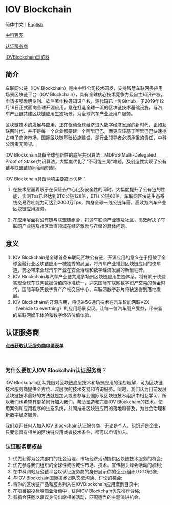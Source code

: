 

# IOV Blockchain

简体中文｜[English](https://github.com/CarLiveChainCo/goiov/blob/master/README.md)

[中科官网](http://cniblockchain.com)

[认证服务商](http://carlivechain.mikecrm.com/1eD7faK)

[IOVBlockchain浏览器](http://iovscan.com)



## 简介

车联网公链（IOV Blockchain）是由中科公司技术研发，支持智慧车联网多应用场景区块链平台（IOV Blockchain），具有全球核心技术竞争力及自主知识产权，申请多项发明专利、软件著作权等知识产权，源代码已上传Github，于2019年12月19日正式面向全球开源应用。意在打造全球一流的区块链技术基础设施，与汽车产业链共建区块链应用生态场景，为全球汽车产业及用户服务。

区块链技术的发展与应用，正在驱动全球经济进入数字经济发展的新时代，正如互联网时代，并不是每一个企业都要建一个阿里巴巴，而更应该基于阿里巴巴快速抢占电子商务市场。国际区块链基础设施建设，是行业领导者必须承担的责任，中科公司责无旁贷。

IOV Blockchain具备全球创新性的底层共识算法，MDPoS(Multi-Delegated Proof of Stake)共识算法，大幅度优化了“不可能三角“难题，及创造性实现了公有链与联盟链协同治理机制。

IOV Blockchain具备两项主要技术优势：

1. 在技术层面着眼于在保证去中心化及安全性的同时，大幅度提升了公有链的性能，实测Tps已经达到BTC公链128倍，ETH 公链60倍，车联网区块链生态系统交易吞吐能力可达到2000万Tps，跻身全球一线公链阵营，高效为汽车产业区块链应用服务。

2. 在应用层面将公有链与联盟链组合，打通车联网产业链及社区，高效解决了车联网产业链及社区垂直领域在经济激励与存储的具体问题。

   

## 意义

1. IOV Blockchain是全球首条车联网区块公有链，开源应用的意义在于打破了全球金融行业区块链应用一枝独秀的局面，将汽车产业推到区块链应用的快车道，势必带来全球汽车产业在安全治理和数字经济发展的新里程碑。
2. IOV Blockchain与汽车产业链共建多场景区块链应用生态体系，将有助于快速实现全球车联网数据价值的标准统一，迎来国际车联网数字资产交易的黄金时代，国际车联网数字资产产权交易中心、车联网数字芯片将快速得到落地发展。
3. IOV Blockchain的开源应用，将促进5G通讯技术在汽车智能网联V2X（Vehicle to everthing）的应用场景实现。让每一位汽车用户受益，带来新的车联网娱乐体验和数字经济价值体验。



## 认证服务商

**[点击获取认证服务商申请表单](http://carlivechain.mikecrm.com/1eD7faK)**

&nbsp;

### 为什么要加入IOV Blockchain认证服务商？

IOV Blockchain团队凭借对区块链底层技术和场景应用的深刻理解，可为区块链技术服务商提供全方位、深层次的技术支持和咨询服务。同时，我们认为目前发展区块链技术最好的方法就是加入或者参与到国际级区块链技术组织中相互学习。所以我们也希望有更多同行加入我们，帮助塑造和完善IOV Blockchain的技术、使用案例和应用程序的生态系统，共同推进区块链应用的落地和普及，为社会治理和新数字经济服务。

我们欢迎任何人加入IOV Blockchain认证服务商，无论是个人、组织还是企业，只要您具有相关的区块链应用或者技术条件，都可以申请加入。



### 认证服务商权益

1. 优先获得为公共部门的社会治理、市场经济活动提供区块链技术服务的机会;
2. 优先参与我们组织的全球性或区域性市场、技术、宣传相关峰会活动的权利;
3. 在中科网站及公链平台以认证服务商的身份展示你的企业/组织LOGO形象;
4. 与IOV Blockchain国际技术团队交流沟通、讨论的机会;
5. 将你的区块链产品和服务列入在IOVBlockchain应用案例目录中;
6. 在项目招投标等商业活动中，获得IOV Blockchain优先推荐资格;
7. 有机会获邀以嘉宾身份出席相关活动，匹配适当的主题演讲机会。



